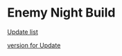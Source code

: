 # Enemy Night Build

<a href="https://github.com/phancyn/Enemy_Night_Build/blob/main/Update">Update list</a>

<a href="https://github.com/phancyn/Enemy_Night_Build/blob/main/versionServer.xml">version for Update</a>
